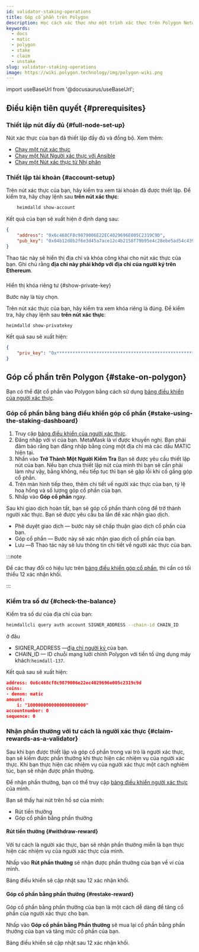 ```yaml
---
id: validator-staking-operations
title: Góp cổ phần trên Polygon
description: Học cách xác thực như một trình xác thực trên Polygon Network
keywords:
  - docs
  - matic
  - polygon
  - stake
  - claim
  - unstake
slug: validator-staking-operations
image: https://wiki.polygon.technology/img/polygon-wiki.png
---
```

import useBaseUrl from '@docusaurus/useBaseUrl';

## Điều kiện tiên quyết {#prerequisites}

### Thiết lập nút đầy đủ {#full-node-set-up}

Nút xác thực của bạn đã thiết lập đầy đủ và đồng bộ. Xem thêm:

* [Chạy một nút xác thực](run-validator.md)
* [Chạy một Nút Người xác thực với Ansible](run-validator-ansible.md)
* [Chạy một Nút xác thực từ Nhị phân](run-validator-binaries.md)

### Thiết lập tài khoản {#account-setup}

Trên nút xác thực của bạn, hãy kiểm tra xem tài khoản đã được thiết lập. Để kiểm tra, hãy chạy lệnh sau **trên nút xác thực**:

```sh
    heimdalld show-account
```

Kết quả của bạn sẽ xuất hiện ở định dạng sau:

```json
{
    "address": "0x6c468CF8c9879006E22EC4029696E005C2319C9D",
    "pub_key": "0x04b12d8b2f6e3d45a7ace12c4b2158f79b95e4c28ebe5ad54c439be9431d7fc9dc1164210bf6a5c3b8523528b931e772c86a307e8cff4b725e6b4a77d21417bf19"
}
```

Thao tác này sẽ hiển thị địa chỉ và khóa công khai cho nút xác thực của bạn. Ghi chú rằng **địa chỉ này phải khớp với địa chỉ của người ký trên Ethereum**.

###
Hiển thị khóa riêng tư  {#show-private-key}

Bước này là tùy chọn.

Trên nút xác thực của bạn, hãy kiểm tra xem khóa riêng là đúng. Để kiểm tra, hãy chạy lệnh sau **trên nút xác thực**:

```sh
heimdalld show-privatekey
```

Kết quả sau sẽ xuất hiện:

```json
{
    "priv_key": "0x********************************************************"
}
```

## Góp cổ phần trên Polygon {#stake-on-polygon}

Bạn có thể đặt cổ phần vào Polygon bằng cách sử dụng [bảng điều khiển của người xác thực](https://staking.polygon.technology/validators/).

### Góp cổ phần bằng bảng điều khiển góp cổ phần {#stake-using-the-staking-dashboard}

1. Truy cập [bảng điều khiển của người xác thực](https://staking.polygon.technology/validators/).
2. Đăng nhập với ví của bạn. MetaMask là ví được khuyến nghị. Bạn phải đảm bảo rằng bạn đăng nhập bằng cùng một địa chỉ mà các dấu MATIC hiện tại.
3. Nhấn vào **Trở Thành Một Người Kiểm Tra** Bạn sẽ được yêu cầu thiết lập nút của bạn. Nếu bạn chưa thiết lập nút của mình thì bạn sẽ cần phải làm như vậy, bằng không, nếu tiếp tục thì bạn sẽ gặp lỗi khi cố gắng góp cổ phần.
4. Trên màn hình tiếp theo, thêm chi tiết về người xác thực của bạn, tỷ lệ hoa hồng và số lượng góp cổ phần của bạn.
5. Nhấp vào **Góp cổ phần** ngay.

Sau khi giao dịch hoàn tất, bạn sẽ góp cổ phần thành công để trở thành người xác thực. Bạn sẽ được yêu cầu ba lần để xác nhận giao dịch.

* Phê duyệt giao dịch — bước này sẽ chấp thuận giao dịch cổ phần của bạn.
* Góp cổ phần — Bước này sẽ xác nhận giao dịch cổ phần của bạn.
* Lưu —ß Thao tác này sẽ lưu thông tin chi tiết về người xác thực của bạn.

:::note

Để các thay đổi có hiệu lực trên [bảng điều khiển góp cổ phần](https://staking.polygon.technology/account), thì cần có tối thiểu 12 xác nhận khối.

:::

### Kiểm tra số dư {#check-the-balance}

Kiểm tra số dư của địa chỉ của bạn:

```sh
heimdallcli query auth account SIGNER_ADDRESS --chain-id CHAIN_ID
```

ở đâu

* SIGNER_ADDRESS —[địa chỉ người ký ](/docs/maintain/glossary.md#validator)của bạn.
* CHAIN_ID — ID chuỗi mạng lưới chính Polygon với tiền tố ứng dụng máy khách:`heimdall-137`.

Kết quả sau sẽ xuất hiện:

```json
address: 0x6c468cf8c9879006e22ec4029696e005c2319c9d
coins:
- denom: matic
amount:
    i: "1000000000000000000000"
accountnumber: 0
sequence: 0
```

### Nhận phần thưởng với tư cách là người xác thực {#claim-rewards-as-a-validator}

Sau khi bạn được thiết lập và góp cổ phần trong vai trò là người xác thực, bạn sẽ kiếm được phần thưởng khi thực hiện các nhiệm vụ của người xác thực. Khi bạn thực hiện các nhiệm vụ của người xác thực một cách nghiêm túc, bạn sẽ nhận được phần thưởng.

Để nhận phần thưởng, bạn có thể truy cập [bảng điều khiển người xác thực](https://staking.polygon.technology/account) của mình.

Bạn sẽ thấy hai nút trên hồ sơ của mình:

* Rút tiền thưởng
* Góp cổ phần bằng phần thưởng

#### Rút tiền thưởng {#withdraw-reward}

Với tư cách là người xác thực, bạn sẽ nhận phần thưởng miễn là bạn thực hiện các nhiệm vụ của người xác thực của mình.

Nhấp vào **Rút ​​phần thưởng** sẽ nhận được phần thưởng của bạn về ví của mình.

Bảng điều khiển sẽ cập nhật sau 12 xác nhận khối.

#### Góp cổ phần bằng phần thưởng {#restake-reward}

Góp cổ phần bằng phần thưởng của bạn là một cách dễ dàng để tăng cổ phần của người xác thực cho bạn.

Nhấp vào **Góp cổ phần bằng Phần thưởng** sẽ mua lại cổ phần bằng phần thưởng của bạn và tăng mức cổ phần của bạn.

Bảng điều khiển sẽ cập nhật sau 12 xác nhận khối.
